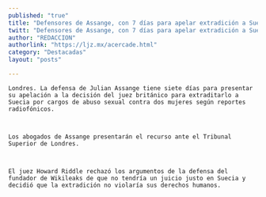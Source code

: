 ```yaml
---
published: "true"
title: "Defensores de Assange, con 7 días para apelar extradición a Suecia"
twitt: "Defensores de Assange, con 7 días para apelar extradición a Suecia"
author: "REDACCION"
authorlink: "https://ljz.mx/acercade.html"
category: "Destacadas"
layout: "posts"

---
```



  
    Londres. La defensa de Julian Assange tiene siete días para presentar su apelación a la decisión del juez británico para extraditarlo a Suecia por cargos de abuso sexual contra dos mujeres según reportes radiofónicos.
  
  
  
    Los abogados de Assange presentarán el recurso ante el Tribunal Superior de Londres.
  
  
  
    El juez Howard Riddle rechazó los argumentos de la defensa del fundador de Wikileaks de que no tendría un juicio justo en Suecia y decidió que la extradición no violaría sus derechos humanos.
  

